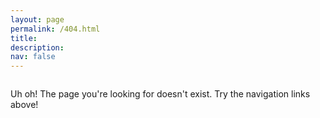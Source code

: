```yaml
---
layout: page
permalink: /404.html
title:
description:
nav: false
---
```

<div class="row">
    <div class="col-sm mt-3 mt-md-0">
        <img class="img-fluid rounded" src="{{ '/assets/img/404.png' | relative_url }}" alt="" title="404 Error"/>
    </div>
</div>

Uh oh! The page you're looking for doesn't exist. Try the navigation links above!
